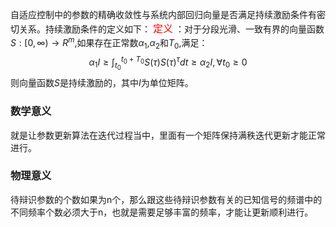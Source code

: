   自适应控制中的参数的精确收敛性与系统内部回归向量是否满足持续激励条件有密切关系。持续激励条件的定义如下：
   <font  
color="red"  
size="3">定义</font> ：对于分段光滑、一致有界的向量函数$S:\left[0,\infty\right)\rightarrow R^m$,如果存在正常数$\alpha_1$,$\alpha_2$和$T_0$,满足：$$\alpha_1I\geq\int_{t_0}^{t_0+T_0}S(\tau)S(\tau)^\tau dt\geq\alpha_2I, \forall t_0\geq0$$
 则向量函数$S$是持续激励的，其中$I$为单位矩阵。


### 数学意义
就是让参数更新算法在迭代过程当中，里面有一个矩阵保持满秩迭代更新才能正常进行。
### 物理意义
待辩识参数的个数如果为n个，那么跟这些待辩识参数有关的已知信号的频谱中的不同频率个数必须大于n，也就是需要足够丰富的频率，才能让更新顺利进行。

